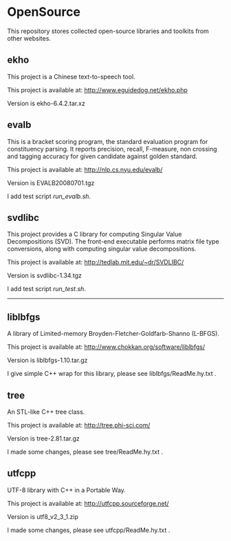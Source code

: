 OpenSource
==========

This repository stores collected open-source libraries and toolkits from other websites.

ekho
----
This project is a Chinese text-to-speech tool.

This project is available at: http://www.eguidedog.net/ekho.php

Version is ekho-6.4.2.tar.xz

evalb
-----
This is a bracket scoring program, the standard evaluation program for constituency parsing.
It reports precision, recall, F-measure, non crossing and tagging accuracy for given candidate against golden standard.

This project is available at: http://nlp.cs.nyu.edu/evalb/

Version is EVALB20080701.tgz

I add test script *run_evalb.sh*.

svdlibc
-------
This project provides a C library for computing Singular Value Decompositions (SVD).
The front-end executable performs matrix file type conversions, along with computing singular value decompositions. 

This project is available at: http://tedlab.mit.edu/~dr/SVDLIBC/

Version is svdlibc-1.34.tgz

I add test script *run_test.sh*.

----

liblbfgs
--------
A library of Limited-memory Broyden-Fletcher-Goldfarb-Shanno (L-BFGS).

This project is available at: http://www.chokkan.org/software/liblbfgs/

Version is liblbfgs-1.10.tar.gz

I give simple C++ wrap for this library, please see liblbfgs/ReadMe.hy.txt .

tree
----
An STL-like C++ tree class.

This project is available at: http://tree.phi-sci.com/

Version is tree-2.81.tar.gz

I made some changes, please see tree/ReadMe.hy.txt .

utfcpp
------
UTF-8 library with C++ in a Portable Way.

This project is available at: http://utfcpp.sourceforge.net/

Version is utf8_v2_3_1.zip

I made some changes, please see utfcpp/ReadMe.hy.txt .



